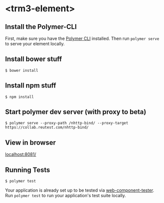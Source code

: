 # \<trm3-element\>



## Install the Polymer-CLI

First, make sure you have the [Polymer CLI](https://www.npmjs.com/package/polymer-cli) installed. Then run `polymer serve` to serve your element locally.

## Install bower stuff
```
$ bower install
```

## Install npm stuff
```
$ npm install
```

## Start polymer dev server (with proxy to beta)
```
$ polymer serve --proxy-path /nhttp-bind/ --proxy-target https://collab.reutest.com/nhttp-bind/
```

## View in browser
[localhost:8081/](http://localhost:8081)

## Running Tests

```
$ polymer test
```

Your application is already set up to be tested via [web-component-tester](https://github.com/Polymer/web-component-tester). Run `polymer test` to run your application's test suite locally.
